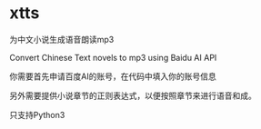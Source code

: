 # xtts
为中文小说生成语音朗读mp3

Convert Chinese Text novels to mp3 using Baidu AI API

你需要首先申请百度AI的账号，在代码中填入你的账号信息

另外需要提供小说章节的正则表达式，以便按照章节来进行语音和成。

只支持Python3
